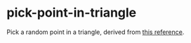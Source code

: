 # pick-point-in-triangle
Pick a random point in a triangle, derived from [this reference](http://mathworld.wolfram.com/TrianglePointPicking.html).
